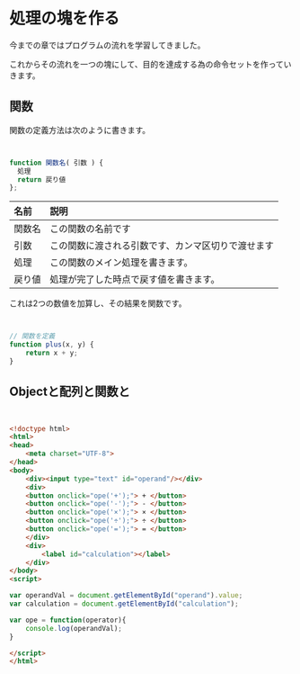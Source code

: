 # 処理の塊を作る

今までの章ではプログラムの流れを学習してきました。

これからその流れを一つの塊にして、目的を達成する為の命令セットを作っていきます。

## 関数

関数の定義方法は次のように書きます。

```javascript


function 関数名( 引数 ) { 
  処理
  return 戻り値
};

```

| 名前 | 説明 |
|:--|:--|
| 関数名 | この関数の名前です |
| 引数  | この関数に渡される引数です、カンマ区切りで渡せます |
| 処理  | この関数のメイン処理を書きます。|
| 戻り値 | 処理が完了した時点で戻す値を書きます。 |


これは2つの数値を加算し、その結果を関数です。

```javascript


// 関数を定義
function plus(x, y) {
	return x + y;
}

```



## Objectと配列と関数と


```html


<!doctype html>
<html>
<head>
	<meta charset="UTF-8">
</head>
<body>
    <div><input type="text" id="operand"/></div>
	<div>
	<button onclick="ope('+');"> + </button>
	<button onclick="ope('-');"> - </button>
	<button onclick="ope('×');"> × </button>
	<button onclick="ope('÷');"> ÷ </button>
	<button onclick="ope('=');"> = </button>
    </div>
    <div>
    	<label id="calculation"></label>
    </div>
</body>
<script>

var operandVal = document.getElementById("operand").value;
var calculation = document.getElementById("calculation");

var ope = function(operator){
	console.log(operandVal);
}

</script>
</html>

```
